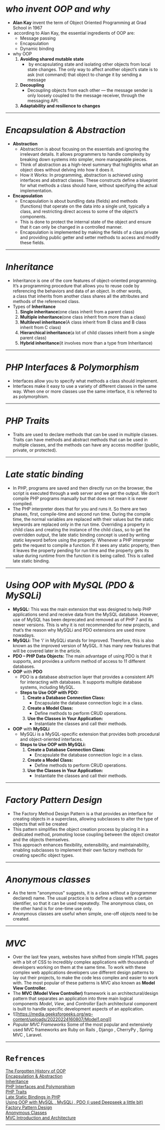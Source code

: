 # *who invent OOP and why*
- **Alan Kay** invent the term of Object Oriented Programming at Grad School in 1967 
-  according to Alan Kay, the essential ingredients of OOP are:
	- Message passing
	- Encapsulation
	- Dynamic binding
- why OOP
	1. **Avoiding shared mutable state**
		-  by encapsulating state and isolating other objects from local state changes. The only way to affect another object’s state is to ask (not command) that object to change it by sending a message
	2. **Decoupling**
		- Decoupling objects from each other — the message sender is only loosely coupled to the message receiver, through the messaging API.
	3. **Adaptability and resilience to changes**
- - - - - - - - - 
# *Encapsulation & Abstraction*
- **Abstraction**
	- Abstraction is about focusing on the essentials and ignoring the irrelevant details. It allows programmers to handle complexity by breaking down systems into simpler, more manageable pieces.
	-  Think of abstraction as a high-level summary that highlights what an object does without delving into how it does it.
	- How it Works: In programming, abstraction is achieved using interfaces and abstract classes. These constructs define a blueprint for what methods a class should have, without specifying the actual implementation.
- **Encapsulation**
	- Encapsulation is about bundling data (fields) and methods (functions) that operate on the data into a single unit, typically a class, and restricting direct access to some of the object’s components.
	- This is done to protect the internal state of the object and ensure that it can only be changed in a controlled manner.
	- Encapsulation is implemented by making the fields of a class private and providing public getter and setter methods to access and modify these fields.
- - - - - - - 

# *Inheritance*
- Inheritance is one of the core features of object-oriented programming. It’s a programming procedure that allows you to reuse code by referencing the behaviors and data of an object. In other words, a class that inherits from another class shares all the attributes and methods of the referenced class.
- Types of **Inheritance**
	1. **Single inheritance**(one class inherit from a parent class)
	2. **Multiple inheritance**(one class inherit from more than a class)
	3. **Multilevel inheritance**(A class inherit from B class and B class inherit from C class)
	4. **Hierarchical inheritance**(a lot of child classes inherit from a single parent class)
	5. **Hybrid inheritance**(it involves more than a type from Inheritance)
- - - - -  
# *PHP Interfaces & Polymorphism*
- Interfaces allow you to specify what methods a class should implement.
- Interfaces make it easy to use a variety of different classes in the same way. When one or more classes use the same interface, it is referred to as polymorphism.
- - - - - - - 
# *PHP Traits*
- Traits are used to declare methods that can be used in multiple classes. Traits can have methods and abstract methods that can be used in multiple classes, and the methods can have any access modifier (public, private, or protected).
- - - - -  - 
# *Late static binding*
- In PHP, programs are saved and then directly run on the browser, the script is executed through a web server and we get the output. We don’t compile PHP programs manually but that does not mean it is never compiled.
- The PHP interpreter does that for you and runs it. So there are two phases, first, compile-time and second run time. During the compile time, the normal variables are replaced with their values but the static keywords are replaced only in the run time. Overriding a property in child class and creating the instance of the child class, so to get the overridden output, the late static binding concept is used by writing static keyword before using the property. Whenever a PHP interpreter gets the request to compile a function. If it sees any static property, then it leaves the property pending for run time and the property gets its value during runtime from the function it is being called. This is called late static binding.
- - - - - - 
# *Using OOP with MySQL (PDO & MySQLi)*
-  **MySQL:** This was the main extension that was designed to help PHP applications send and receive data from the MySQL database. However, use of MySQL has been deprecated and removed as of PHP 7 and its newer versions. This is why it is not recommended for new projects, and that’s the reason why MySQLi and PDO extensions are used more nowadays.
- **MySQLi:** The ‘i’ in MySQLi stands for Improved. Therefore, this is also known as the improved version of MySQL. It has many new features that will be covered later in the article.
- **PDO – PHP Data Objects:** The main advantage of using PDO is that it supports, and provides a uniform method of access to 11 different databases.
- **OOP** with **PDO**
	- PDO is a database abstraction layer that provides a consistent API for interacting with databases. It supports multiple database systems, including MySQL.
	-  **Steps to Use OOP with PDO:**
		1. **Create a Database Connection Class:**
		    - Encapsulate the database connection logic in a class.
		2. **Create a Model Class:**
		    - Define methods to perform CRUD operations.
		3. **Use the Classes in Your Application:**
		    - Instantiate the classes and call their methods.
- **OOP** with **MySQLi**
	- MySQLi is a MySQL-specific extension that provides both procedural and object-oriented interfaces.
	- **Steps to Use OOP with MySQLi:**
		1. **Create a Database Connection Class:**
		    - Encapsulate the database connection logic in a class.
		2. **Create a Model Class:**
			- Define methods to perform CRUD operations.
		3. **Use the Classes in Your Application:**
			- Instantiate the classes and call their methods.
- - - - - -  
# *Factory Pattern Design*
- The Factory Method Design Pattern is a that provides an interface for creating objects in a superclass, allowing subclasses to alter the type of objects that will be created
- This pattern simplifies the object creation process by placing it in a dedicated method, promoting loose coupling between the object creator and the objects themselves.
- This approach enhances flexibility, extensibility, and maintainability, enabling subclasses to implement their own factory methods for creating specific object types.
- - - - - - - 
# *Anonymous classes*
- As the term "anonymous" suggests, it is a class without a (programmer declared) name. The usual practice is to define a class with a certain identifier, so that it can be used repeatedly. The anonymous class, on the other hand is for one-time use only.
- Anonymous classes are useful when simple, one-off objects need to be created.
- - - - - - - 
# *MVC*
- Over the last few years, websites have shifted from simple HTML pages with a bit of CSS to incredibly complex applications with thousands of developers working on them at the same time. To work with these complex web applications developers use different design patterns to lay out their projects, to make the code less complex and easier to work with. The most popular of these patterns is MVC also known as ****Model View Controller.****
- The **MVC (Model View Controller)** framework is an architectural/design pattern that separates an application into three main logical components *Model*, *View*, and *Controller* Each architectural component is built to handle specific development aspects of an application.
 - ![[https://media.geeksforgeeks.org/wp-content/uploads/20220224160807/Model1.png]]
- *Popular MVC Frameworks*
	Some of the most popular and extensively used MVC frameworks are  Ruby on Rails , Django , CherryPy , Spring MVC , Laravel.
- - - - - 
# `Refrences`
[The Forgotten History of OOP](https://medium.com/javascript-scene/the-forgotten-history-of-oop-88d71b9b2d9f)<br>
[Encapsulation & Abstraction](https://codeint.medium.com/understanding-abstraction-and-encapsulation-the-dynamic-duo-of-object-oriented-programming-d2fd11caf315)<br>
[Inheritance](https://www.codecademy.com/resources/blog/what-is-inheritance/)<br>
[PHP Interfaces and Polymorphism](https://www.w3schools.com/php/php_oop_interfaces.asp)<br>
[PHP Traits](https://www.w3schools.com/php/php_oop_traits.asp)<br>
[Late Static Bindings in PHP](https://www.geeksforgeeks.org/what-is-late-static-bindings-in-php/)<br>
[Using OOP with MySQL , MySQLi , PDO (i used Deepseek a little bit)](https://www.geeksforgeeks.org/what-is-the-difference-between-mysql-mysqli-and-pdo/)<br>
[Factory Pattern Design](https://www.geeksforgeeks.org/factory-method-for-designing-pattern/)<br>
[Anonymous Classes](https://www.tutorialspoint.com/php/php_anonymous_classes.htm)<br>
[MVC Introduction and Architecture](https://www.geeksforgeeks.org/mvc-framework-introduction/)<br>
- - - - - 
